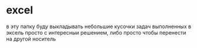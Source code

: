# excel
в эту папку буду выкладывать небольшие кусочки задач выполненных в эксель просто с интересныи решением, либо просто чтобы перенести на другой носитель 
